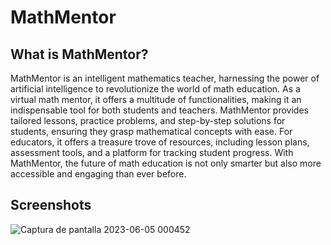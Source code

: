 # MathMentor

## What is MathMentor?
MathMentor is an intelligent mathematics teacher, harnessing the power of artificial intelligence to revolutionize the world of math education. As a virtual math mentor, it offers a multitude of functionalities, making it an indispensable tool for both students and teachers. MathMentor provides tailored lessons, practice problems, and step-by-step solutions for students, ensuring they grasp mathematical concepts with ease. For educators, it offers a treasure trove of resources, including lesson plans, assessment tools, and a platform for tracking student progress. With MathMentor, the future of math education is not only smarter but also more accessible and engaging than ever before.


## Screenshots
![Captura de pantalla 2023-06-05 000452](https://github.com/facugirardi/MathGPT/assets/82075452/c4007597-0b24-4c8c-ba0b-325eb32f0060)
